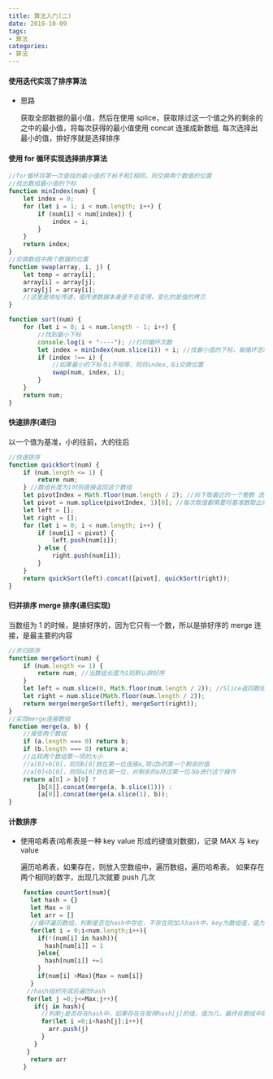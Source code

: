 ```yaml
---
title: 算法入门(二)
date: 2019-10-09
tags: 
- 算法 
categories:
- 算法
---
```


#### 使用迭代实现了排序算法

* 思路

  获取全部数据的最小值，然后在使用 splice，获取除过这一个值之外的剩余的之中的最小值，将每次获得的最小值使用 concat 连接成新数组. 每次选择出最小的值，排好序就是选择排序

#### 使用 for 循环实现选择排序算法

``` javascript
//for循环将第一次查找的最小值的下标不和I相同，则交换两个数值的位置
//找出数组最小值的下标
function minIndex(num) {
    let index = 0;
    for (let i = 1; i < num.length; i++) {
        if (num[i] < num[index]) {
            index = i;
        }
    }
    return index;
}
//交换数组中两个数据的位置
function swap(array, i, j) {
    let temp = array[i];
    array[i] = array[j];
    array[j] = array[i];
    //这里是地址传递，值传递数据本身是不会变得，变化的是值的拷贝
}

function sort(num) {
    for (let i = 0; i < num.length - 1; i++) {
        //找到最小下标
        console.log(i + "----"); //打印循环次数
        let index = minIndex(num.slice(i)) + i; //找最小值的下标，每循环忽略之前排列好的数据，使用slice(i).由于每次都是一个新数组，所以下标值少了i个所以要加上i
        if (index !== i) {
            //如果最小的下标与i不相等，则将index,与i交换位置
            swap(num, index, i);
        }
    }
    return num;
}
```

#### 快速排序(递归)

   以一个值为基准，小的往前，大的往后

``` javascript
//快速排序
function quickSort(num) {
    if (num.length <= 1) {
        return num;
    } //数组长度为1时则直接返回这个数组
    let pivotIndex = Math.floor(num.length / 2); //向下取最近的一个整数 选择一个基准数
    let pivot = num.splice(pivotIndex, 1)[0]; //每次取值都需要将基准数取出来 splice取出来后还是一个数组
    let left = [];
    let right = [];
    for (let i = 0; i < num.length; i++) {
        if (num[i] < pivot) {
            left.push(num[i]);
        } else {
            right.push(num[i]);
        }
    }
    return quickSort(left).concat([pivot], quickSort(right));
}
```

#### 归并排序 merge 排序(递归实现)

   当数组为 1 的时候，是排好序的，因为它只有一个数，所以是排好序的
   merge 连接，是最主要的内容

``` javascript
//并归排序
function mergeSort(num) {
    if (num.length <= 1) {
        return num; //当数组长度为1则默认排好序
    }
    let left = num.slice(0, Math.floor(num.length / 2)); //Slice返回数组的一部分
    let right = num.slice(Math.floor(num.length / 2));
    return merge(mergeSort(left), mergeSort(right));
}
//实现merge连接数组
function merge(a, b) {
    //接受两个数组
    if (a.length === 0) return b;
    if (b.length === 0) return a;
    //比较两个数组第一项的大小
    //a[0]>b[0]，则将b[0]放在第一位连接a,除过b的第一个剩余的值
    //a[0]<b[0]，则将a[0]放在第一位，对剩余的a除过第一位与b进行这个操作
    return a[0] > b[0] ?
        [b[0]].concat(merge(a, b.slice(1))) :
        [a[0]].concat(merge(a.slice(1), b));
}
```

#### 计数排序

* 使用哈希表(哈希表是一种 key value 形成的键值对数据)，记录 MAX 与 key value

     遍历哈希表，如果存在，则放入空数组中，遍历数组，遍历哈希表。
     如果存在两个相同的数字，出现几次就要 push 几次

```javascript
    function countSort(num){
      let hash = {}
      let Max = 0
      let arr = []
      //循环遍历数组，判断是否在hash中存在，不存在则加入hash中，key为数组值，值为1，遇到相同的数，则值+1
      for(let i = 0;i<num.length;i++){
        if(!(num[i] in hash)){
          hash[num[i]] = 1
        }else{
          hash[num[i]] +=1
        }
        if(num[i] >Max){Max = num[i]}
      }
     //hash组织完成后遍历hash
     for(let j =0;j<=Max;j++){
       if(j in hash){
         //判断j是否存在hash中，如果存在在取得hash[j]的值，值为几，最终在数组中就要push几次
         for(let i =0;i<hash[j];i++){
           arr.push(j)
         }
       }
     }
      return arr
    }


```
